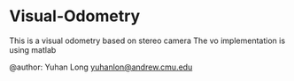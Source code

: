 # Visual-Odometry
 This is a visual odometry based on stereo camera
 The vo implementation is using matlab
 
 @author: Yuhan Long <yuhanlon@andrew.cmu.edu>
